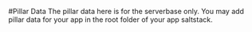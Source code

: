 #Pillar Data
The pillar data here is for the serverbase only.  You may add pillar data for your app in the root folder of your app saltstack.  